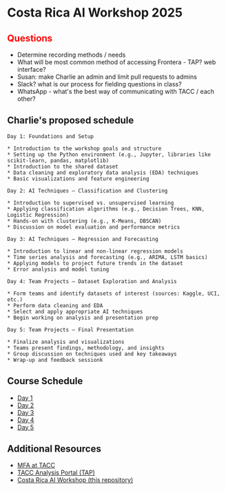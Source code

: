 # Costa Rica AI Workshop 2025

## <font color="red">Questions</font>

* Determine recording methods / needs
* What will be most common method of accessing Frontera - TAP?  web interface?
* Susan: make Charlie an admin and limit pull requests to admins
* Slack?  what is our process for fielding questions in class?
* WhatsApp - what's the best way of communicating with TACC / each other?


## Charlie's proposed schedule

```
Day 1: Foundations and Setup

* Introduction to the workshop goals and structure
* Setting up the Python environment (e.g., Jupyter, libraries like scikit-learn, pandas, matplotlib)
* Introduction to the shared dataset
* Data cleaning and exploratory data analysis (EDA) techniques
* Basic visualizations and feature engineering

Day 2: AI Techniques – Classification and Clustering

* Introduction to supervised vs. unsupervised learning
* Applying classification algorithms (e.g., Decision Trees, KNN, Logistic Regression)
* Hands-on with clustering (e.g., K-Means, DBSCAN)
* Discussion on model evaluation and performance metrics

Day 3: AI Techniques – Regression and Forecasting

* Introduction to linear and non-linear regression models
* Time series analysis and forecasting (e.g., ARIMA, LSTM basics)
* Applying models to project future trends in the dataset
* Error analysis and model tuning

Day 4: Team Projects – Dataset Exploration and Analysis

* Form teams and identify datasets of interest (sources: Kaggle, UCI, etc.)
* Perform data cleaning and EDA
* Select and apply appropriate AI techniques
* Begin working on analysis and presentation prep

Day 5: Team Projects – Final Presentation

* Finalize analysis and visualizations
* Teams present findings, methodology, and insights
* Group discussion on techniques used and key takeaways
* Wrap-up and feedback sessionk
```

## Course Schedule

* [Day 1](1day/schedule.md)
* [Day 2](2day/schedule.md)
* [Day 3](3day/schedule.md)
* [Day 4](4day/schedule.md)
* [Day 5](5day/schedule.md)


## Additional Resources

* [MFA at TACC](https://docs.tacc.utexas.edu/basics/mfa/)
* [TACC Analysis Portal (TAP)](https://tap.tacc.utexas.edu/) 
* [Costa Rica AI Workshop (this repository)]()

